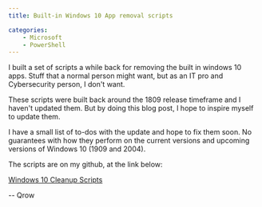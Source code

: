 ```yaml
---
title: Built-in Windows 10 App removal scripts

categories:
    - Microsoft
    - PowerShell
---
```


I built a set of scripts a while back for removing the built in windows 10 apps. Stuff that a normal person might want, but as an IT pro and Cybersecurity person, I don't want. 

These scripts were built back around the 1809 release timeframe and I haven't updated them. But by doing this blog post, I hope to inspire myself to update them. 

I have a small list of to-dos with the update and hope to fix them soon. No guarantees with how they perform on the current versions and upcoming versions of Windows 10 (1909 and 2004).

The scripts are on my github, at the link below:


[Windows 10 Cleanup Scripts](https://github.com/qrow2022/Windows-10-Cleanup-Scripts)


-- Qrow
